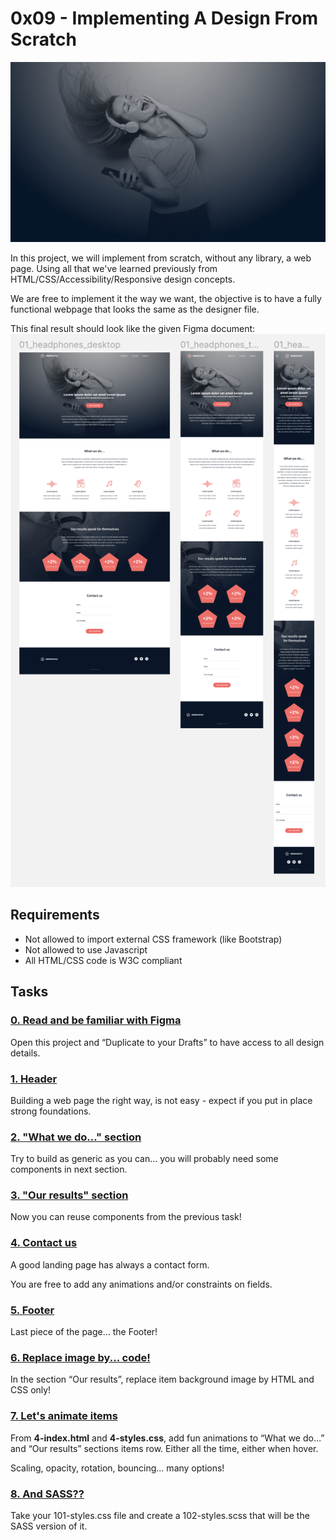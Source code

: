 # 0x09 - Implementing A Design From Scratch

![](images/headphones_hero_1.jpg)

In this project, we will implement from scratch, without any library, a web page. Using all that we've learned previously from HTML/CSS/Accessibility/Responsive design concepts.

We are free to implement it the way we want, the objective is to have a fully functional webpage that looks the same as the designer file.

This final result should look like the given Figma document:
![](images/figma_document.png)


## Requirements

- Not allowed to import external CSS framework (like Bootstrap)
- Not allowed to use Javascript
- All HTML/CSS code is W3C compliant

## Tasks

### [0. Read and be familiar with Figma](./)

  Open this project and “Duplicate to your Drafts” to have access to all design details.


### [1. Header](./0-index.html)

  Building a web page the right way, is not easy - expect if you put in place strong foundations.


### [2. "What we do..." section](./1-index.html)

  Try to build as generic as you can… you will probably need some components in next section.


### [3. "Our results" section](./2-index.html)

  Now you can reuse components from the previous task!


### [4. Contact us](./3-index.html)

  A good landing page has always a contact form.

  You are free to add any animations and/or constraints on fields.


### [5. Footer](./4-index.html)

  Last piece of the page… the Footer!


### [6. Replace image by... code!](./100-index.html)

  In the section “Our results”, replace item background image by HTML and CSS only!


### [7. Let's animate items ](./101-index.html)

  From **4-index.html** and **4-styles.css**, add fun animations to “What we do…” and “Our results” sections items row.
  Either all the time, either when hover.

  Scaling, opacity, rotation, bouncing… many options!


### [8. And SASS??](./102-styles.css)

  Take your 101-styles.css file and create a 102-styles.scss that will be the SASS version of it.
